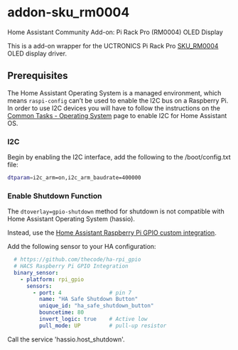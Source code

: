 # addon-sku_rm0004
Home Assistant Community Add-on: Pi Rack Pro (RM0004) OLED Display

This is a add-on wrapper for the UCTRONICS Pi Rack Pro [SKU_RM0004](https://github.com/darkgrue/SKU_RM0004) OLED display driver.

## Prerequisites
The Home Assistant Operating System is a managed environment, which means `raspi-config` can’t be used to enable the I2C bus on a Raspberry Pi.
In order to use I2C devices you will have to follow the instructions on the [Common Tasks - Operating System](https://www.home-assistant.io/common-tasks/os/#enable-i2c) page to enable I2C for Home Assistant OS.

### I2C
Begin by enabling the I2C interface, add the following to the /boot/config.txt file:

```bash
dtparam=i2c_arm=on,i2c_arm_baudrate=400000
```

### Enable Shutdown Function
The `dtoverlay=gpio-shutdown` method for shutdown is not compatible with Home Assistant Operating System (hassio).

Instead, use the [Home Assistant Raspberry Pi GPIO custom integration](https://github.com/thecode/ha-rpi_gpio).

Add the following sensor to your HA configuration:

```yaml
  # https://github.com/thecode/ha-rpi_gpio
  # HACS Raspberry Pi GPIO Integration 
  binary_sensor:
    - platform: rpi_gpio
      sensors:
        - port: 4               # pin 7
          name: "HA Safe Shutdown Button"
          unique_id: "ha_safe_shutdown_button"
          bouncetime: 80
          invert_logic: true    # Active low
          pull_mode: UP         # pull-up resistor
```
Call the service 'hassio.host_shutdown'.
